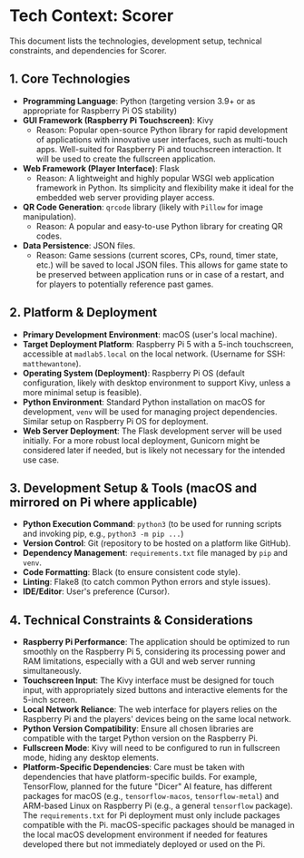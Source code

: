 # Tech Context: Scorer

This document lists the technologies, development setup, technical constraints, and dependencies for Scorer.

## 1. Core Technologies

- **Programming Language**: Python (targeting version 3.9+ or as appropriate for Raspberry Pi OS stability)
- **GUI Framework (Raspberry Pi Touchscreen)**: Kivy
  - Reason: Popular open-source Python library for rapid development of applications with innovative user interfaces, such as multi-touch apps. Well-suited for Raspberry Pi and touchscreen interaction. It will be used to create the fullscreen application.
- **Web Framework (Player Interface)**: Flask
  - Reason: A lightweight and highly popular WSGI web application framework in Python. Its simplicity and flexibility make it ideal for the embedded web server providing player access.
- **QR Code Generation**: `qrcode` library (likely with `Pillow` for image manipulation).
  - Reason: A popular and easy-to-use Python library for creating QR codes.
- **Data Persistence**: JSON files.
  - Reason: Game sessions (current scores, CPs, round, timer state, etc.) will be saved to local JSON files. This allows for game state to be preserved between application runs or in case of a restart, and for players to potentially reference past games.

## 2. Platform & Deployment

- **Primary Development Environment**: macOS (user's local machine).
- **Target Deployment Platform**: Raspberry Pi 5 with a 5-inch touchscreen, accessible at `madlab5.local` on the local network. (Username for SSH: `matthewantone`).
- **Operating System (Deployment)**: Raspberry Pi OS (default configuration, likely with desktop environment to support Kivy, unless a more minimal setup is feasible).
- **Python Environment**: Standard Python installation on macOS for development, `venv` will be used for managing project dependencies. Similar setup on Raspberry Pi OS for deployment.
- **Web Server Deployment**: The Flask development server will be used initially. For a more robust local deployment, Gunicorn might be considered later if needed, but is likely not necessary for the intended use case.

## 3. Development Setup & Tools (macOS and mirrored on Pi where applicable)

- **Python Execution Command**: `python3` (to be used for running scripts and invoking pip, e.g., `python3 -m pip ...`)
- **Version Control**: Git (repository to be hosted on a platform like GitHub).
- **Dependency Management**: `requirements.txt` file managed by `pip` and `venv`.
- **Code Formatting**: Black (to ensure consistent code style).
- **Linting**: Flake8 (to catch common Python errors and style issues).
- **IDE/Editor**: User's preference (Cursor).

## 4. Technical Constraints & Considerations

- **Raspberry Pi Performance**: The application should be optimized to run smoothly on the Raspberry Pi 5, considering its processing power and RAM limitations, especially with a GUI and web server running simultaneously.
- **Touchscreen Input**: The Kivy interface must be designed for touch input, with appropriately sized buttons and interactive elements for the 5-inch screen.
- **Local Network Reliance**: The web interface for players relies on the Raspberry Pi and the players' devices being on the same local network.
- **Python Version Compatibility**: Ensure all chosen libraries are compatible with the target Python version on the Raspberry Pi.
- **Fullscreen Mode**: Kivy will need to be configured to run in fullscreen mode, hiding any desktop elements.
- **Platform-Specific Dependencies**: Care must be taken with dependencies that have platform-specific builds. For example, TensorFlow, planned for the future "Dicer" AI feature, has different packages for macOS (e.g., `tensorflow-macos`, `tensorflow-metal`) and ARM-based Linux on Raspberry Pi (e.g., a general `tensorflow` package). The `requirements.txt` for Pi deployment must only include packages compatible with the Pi. macOS-specific packages should be managed in the local macOS development environment if needed for features developed there but not immediately deployed or used on the Pi.
